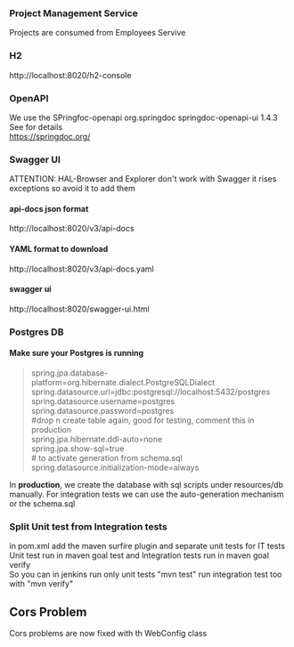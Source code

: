 ### Project Management Service

Projects are consumed from Employees Servive 

### H2
http://localhost:8020/h2-console

### OpenAPI
We use the SPringfoc-openapi
        <dependency>
            <groupId>org.springdoc</groupId>
            <artifactId>springdoc-openapi-ui</artifactId>
            <version>1.4.3</version>
        </dependency>
See for details        
https://springdoc.org/        
        
### Swagger UI
ATTENTION: HAL-Browser and Explorer don't work with Swagger
it rises exceptions so avoid it to add them
  
#### api-docs json format
http://localhost:8020/v3/api-docs

#### YAML format to download
http://localhost:8020/v3/api-docs.yaml

#### swagger ui
http://localhost:8020/swagger-ui.html


### Postgres DB

#### Make sure your Postgres is running
>spring.jpa.database-platform=org.hibernate.dialect.PostgreSQLDialect  
spring.datasource.url=jdbc:postgresql://localhost:5432/postgres  
spring.datasource.username=postgres 
spring.datasource.password=postgres  
\#drop n create table again, good for testing, comment this in production  
spring.jpa.hibernate.ddl-auto=none  
spring.jpa.show-sql=true  
\# to activate generation from schema.sql  
spring.datasource.initialization-mode=always
>
In <b>production</b>, we create the database with sql scripts under resources/db manually.
For integration tests we can use the auto-generation mechanism or the schema.sql 

### Split Unit test from Integration tests
in pom.xml add the maven surfire plugin and separate unit tests for IT tests
Unit test run in maven goal test and Integration tests run in maven goal verify  
So you can in jenkins run only unit tests "mvn test" run integration test too with "mvn verify"

## Cors Problem
Cors problems are now fixed with th WebConfig class
